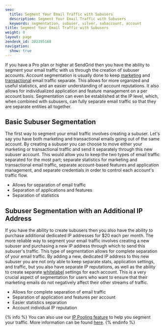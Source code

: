 ```yaml
---
seo:
  title: Segment Your Email Traffic with Subusers
  description: Segment Your Email Traffic with Subusers
  keywords: segmentation, subuser, silver, subaccount, account
title: Segment Your Email Traffic with Subusers
weight: 0
layout: page
zendesk_id: 202395168
navigation:
  show: true
---
```


If you have a Pro plan or higher at SendGrid then you have the ability to segment your email traffic with us through the creation of subuser accounts. Account segmentation is usually done to keep [marketing](http://sendgrid.com/docs/VidGrid/Marketing_Emails/Design/newsletter_basics.html) and [transactional](http://sendgrid.com/mkt/assets/pdfs/SendGrid_Leveraging_Email.pdf) email traffic separate. This allows for more organized and useful statistics, and an easier understanding of account reputations. It also allows for individualized application and feature management on a per account basis. Segmentation can even be established at the IP level, which, when combined with subusers, can fully separate email traffic so that they are separate entities all together.

## Basic Subuser Segmentation

The first way to segment your email traffic involves creating a subuser. Let's say you have both marketing and transactional emails going out of the same account. By creating a subuser you can choose to move either your marketing or transactional traffic and send it separately through this new subuser account. This would allow you to keep the two types of email traffic separated for the most part; separate statistics for marketing and transactional email traffic, separate account-based features and application management, and separate credentials in order to control each account's traffic flow.

- Allows for separation of email traffic
- Separation of applications and features
- Separation of statistics

## Subuser Segmentation with an Additional IP Address

If you have the ability to create subusers then you also have the ability to purchase additional dedicated IP addresses for $20 each per month. The more reliable way to segment your email traffic involves creating a new subuser and purchasing a new IP address through which to send this subuser's traffic. This type of segmentation allows for complete separation of your email traffic. By adding a new, dedicated IP address to this new subuser you are not only able to keep separate stats, application settings, and traffic, but you also have separate IP reputations, as well as the ability to create separate [whitelabel](https://sendgrid.zendesk.com/hc/en-us/articles/200548228) settings for each account. This is a very crucial aspect of segmentation for users who want to ensure that their marketing emails do not negatively affect their other streams of traffic.

- Allows for complete separation of email traffic
- Separation of application and features per account
- Easier statistics separation
- Account individual IP reputation

{% info %}
You can also use our [IP Pooling feature]({{root_url}}/API_Reference/Web_API_v3/IP_Management/ip_pools.html) to help you segment your traffic. More information can be found [here]({{root_url}}/Classroom/Send/segmenting_traffic.html).
{% endinfo %}
